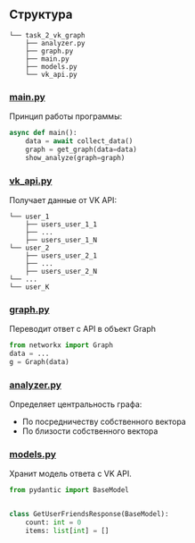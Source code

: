 ## Структура

```
└── task_2_vk_graph
    ├── analyzer.py
    ├── graph.py
    ├── main.py
    ├── models.py
    └── vk_api.py
```


### [main.py](main.py)
Принцип работы программы:
```python
async def main():
    data = await collect_data()
    graph = get_graph(data=data)
    show_analyze(graph=graph)
```


### [vk_api.py](vk_api.py)
Получает данные от VK API:
```
└── user_1
    ├── users_user_1_1
    ├── ...
    ├── users_user_1_N
└── user_2
    ├── users_user_2_1
    ├── ...
    ├── users_user_2_N
└── ...
└── user_K
```


### [graph.py](graph.py)
Переводит ответ с API в объект Graph
```python
from networkx import Graph
data = ...
g = Graph(data)
```


### [analyzer.py](analyzer.py)
Определяет центральность графа:
- По посредничеству собственного вектора
- По близости собственного вектора


### [models.py](models.py)
Хранит модель ответа с VK API.
```python
from pydantic import BaseModel


class GetUserFriendsResponse(BaseModel):
    count: int = 0
    items: list[int] = []

```